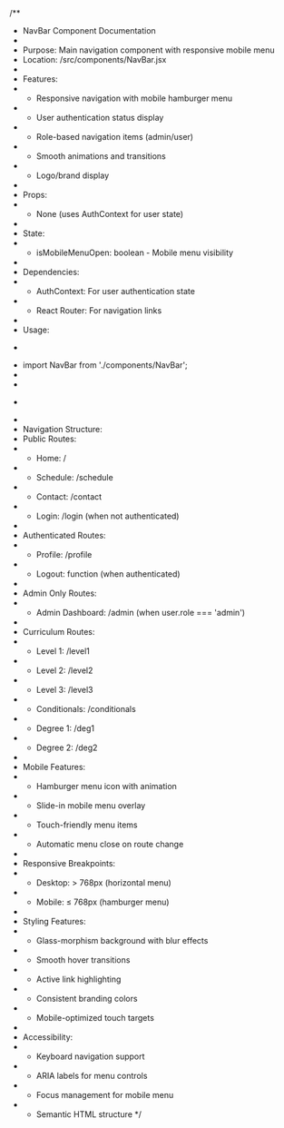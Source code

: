 /**
 * NavBar Component Documentation
 * 
 * Purpose: Main navigation component with responsive mobile menu
 * Location: /src/components/NavBar.jsx
 * 
 * Features:
 * - Responsive navigation with mobile hamburger menu
 * - User authentication status display
 * - Role-based navigation items (admin/user)
 * - Smooth animations and transitions
 * - Logo/brand display
 * 
 * Props:
 * - None (uses AuthContext for user state)
 * 
 * State:
 * - isMobileMenuOpen: boolean - Mobile menu visibility
 * 
 * Dependencies:
 * - AuthContext: For user authentication state
 * - React Router: For navigation links
 * 
 * Usage:
 * ```jsx
 * import NavBar from './components/NavBar';
 * 
 * <NavBar />
 * ```
 * 
 * Navigation Structure:
 * Public Routes:
 * - Home: /
 * - Schedule: /schedule
 * - Contact: /contact
 * - Login: /login (when not authenticated)
 * 
 * Authenticated Routes:
 * - Profile: /profile
 * - Logout: function (when authenticated)
 * 
 * Admin Only Routes:
 * - Admin Dashboard: /admin (when user.role === 'admin')
 * 
 * Curriculum Routes:
 * - Level 1: /level1
 * - Level 2: /level2
 * - Level 3: /level3
 * - Conditionals: /conditionals
 * - Degree 1: /deg1
 * - Degree 2: /deg2
 * 
 * Mobile Features:
 * - Hamburger menu icon with animation
 * - Slide-in mobile menu overlay
 * - Touch-friendly menu items
 * - Automatic menu close on route change
 * 
 * Responsive Breakpoints:
 * - Desktop: > 768px (horizontal menu)
 * - Mobile: ≤ 768px (hamburger menu)
 * 
 * Styling Features:
 * - Glass-morphism background with blur effects
 * - Smooth hover transitions
 * - Active link highlighting
 * - Consistent branding colors
 * - Mobile-optimized touch targets
 * 
 * Accessibility:
 * - Keyboard navigation support
 * - ARIA labels for menu controls
 * - Focus management for mobile menu
 * - Semantic HTML structure
 */
